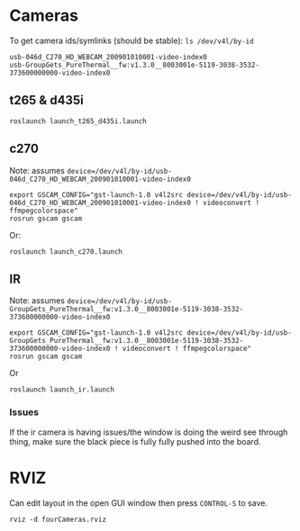 # Cameras

To get camera ids/symlinks (should be stable): `ls /dev/v4l/by-id`
```
usb-046d_C270_HD_WEBCAM_200901010001-video-index0
usb-GroupGets_PureThermal__fw:v1.3.0__8003001e-5119-3038-3532-373600000000-video-index0
```

## t265 & d435i

```
roslaunch launch_t265_d435i.launch
```

## c270


Note: assumes `device=/dev/v4l/by-id/usb-046d_C270_HD_WEBCAM_200901010001-video-index0`
```
export GSCAM_CONFIG="gst-launch-1.0 v4l2src device=/dev/v4l/by-id/usb-046d_C270_HD_WEBCAM_200901010001-video-index0 ! videoconvert ! ffmpegcolorspace"
rosrun gscam gscam
```
Or:
```
roslaunch launch_c270.launch
```

## IR

Note: assumes `device=/dev/v4l/by-id/usb-GroupGets_PureThermal__fw:v1.3.0__8003001e-5119-3038-3532-373600000000-video-index0`
```
export GSCAM_CONFIG="gst-launch-1.0 v4l2src device=/dev/v4l/by-id/usb-GroupGets_PureThermal__fw:v1.3.0__8003001e-5119-3038-3532-373600000000-video-index0 ! videoconvert ! ffmpegcolorspace"
rosrun gscam gscam
```
Or
```
roslaunch launch_ir.launch
```

### Issues

If the ir camera is having issues/the window is doing the weird see through thing, make sure the black piece is fully fully pushed into the board.

# RVIZ

Can edit layout in the open GUI window then press `CONTROL-S` to save.
```
rviz -d fourCameras.rviz
```